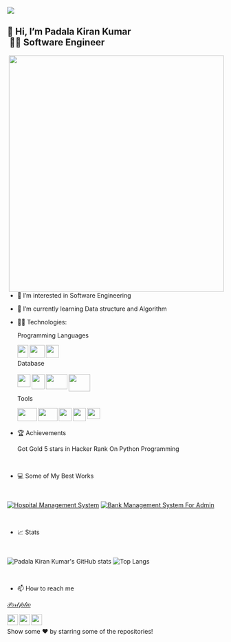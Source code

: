 
![](https://komarev.com/ghpvc/?username=padalakiran&color=brightgreen)
## 👋 Hi, I’m Padala Kiran Kumar</br>      &nbsp;👨‍💻 Software Engineer
<img align="right" width="500" height="550" src="https://raw.githubusercontent.com/hasibul-hasan-shuvo/hasibul-hasan-shuvo/main/images/coding-boy.gif">
  
- 👀 I’m interested in Software Engineering

- 🌱 I’m currently learning Data structure and Algorithm
- 👨‍💻 Technologies:

  Programming Languages
  
  <img align="left" width="25" height="30" src="https://upload.wikimedia.org/wikipedia/commons/thumb/c/c3/Python-logo-notext.svg/1200px-Python-logo-notext.svg.png">
  <img align="left" width="35" height="30" src="https://user-images.githubusercontent.com/73814328/222348484-656dd300-f150-46a4-aa7e-9675416ac428.png">
  <img align="left" width="30" height="30" src="https://brandslogos.com/wp-content/uploads/images/large/c-logo.png">
  <br/>
  <br/>
  Database
  <br/>
  <br/>
  <img align="left" width="30" height="30" src="https://www.freepnglogos.com/uploads/logo-mysql-png/logo-mysql-mysql-logo-png-images-are-download-crazypng-21.png">
  <img align="left" width="30" height="35" src="https://firebase.google.com/downloads/brand-guidelines/PNG/logo-vertical.png">
  <img align="left" width="50" height="35" src="https://github.com/user-attachments/assets/94d735f1-cb3d-4a7d-9925-cb119cbe1df3">
  <img align="left" width="50" height="40" src="https://github.com/user-attachments/assets/7c00288a-7542-4b95-a7dd-4d064c957661">
  
  <br/>
  <br/>
  

  Tools
  <br/>
  
  <img align="left" width="45" height="30" src="https://github.com/user-attachments/assets/76dbd5f5-7206-4cee-bba8-e9dc5a0d0edf">
  <img align="left" width="45" height="30" src="https://download.logo.wine/logo/Microsoft_Excel/Microsoft_Excel-Logo.wine.png">
   <img align="left" width="30" height="30" src="https://github.com/user-attachments/assets/ae6be221-b189-4098-b121-5e75e4a967db">
      <img align="left" width="30" height="30" src="https://github.com/user-attachments/assets/164d0b5e-cd18-4eb3-82aa-5ceb76f8fea7">
      <img align="left" width="30" height="25" src="https://user-images.githubusercontent.com/674621/71187801-14e60a80-2280-11ea-94c9-e56576f76baf.png">
  
  
  



<br/>
<br/>

 
 
 - 🏆 Achievements
  
      Got Gold 5 stars in Hacker Rank On Python Programming  
      
<br/>

 - 💻 Some of My Best Works 
 </br>
 
[![Hospital Management System](https://github-readme-stats.vercel.app/api/pin/?username=padalakiran&repo=Hospital_Management_System&theme=blue-green)](https://github.com/padalakiran/Hospital_Management_System)
[![Bank Management System For Admin](https://github-readme-stats.vercel.app/api/pin/?username=padalakiran&repo=Bank_Management_System_For_Admin&theme=blue-green)](https://github.com/padalakiran/Bank_Management_System_For_Admin)


</br>

 - 📈 Stats
 
</br>
 
 ![Padala Kiran Kumar's GitHub stats](https://github-readme-stats.vercel.app/api?username=padalakiran&theme=chartreuse-dark)
 ![Top Langs](https://github-readme-stats.vercel.app/api/top-langs/?username=padalakiran&layout=compact&theme=vision-friendly-dark)



 </br>
 




 - 📫 How to reach me 

  [𝒫𝑜𝓇𝓉𝒻𝑜𝓁𝒾𝑜](https://padalakiran.wixsite.com/kiran-portfolio)

  [<img align="left" width="25" height="25" src="https://upload.wikimedia.org/wikipedia/commons/thumb/c/ca/LinkedIn_logo_initials.png/768px-LinkedIn_logo_initials.png">](https://www.linkedin.com/in/P-Kiran/)
  [<img align="left" width="25" height="25" src="https://upload.wikimedia.org/wikipedia/commons/thumb/6/6b/WhatsApp.svg/2044px-WhatsApp.svg.png">](https://wa.me/917995141415)
  [<img align="left" width="25" height="25" src="https://upload.wikimedia.org/wikipedia/commons/thumb/e/e7/Instagram_logo_2016.svg/768px-Instagram_logo_2016.svg.png">](https://www.instagram.com/padala_kiran_kumar/)
 <br/>
 
Show some ❤️ by starring some of the repositories!

 
 
<!---
padalakiran/padalakiran is a ✨ special ✨ repository because its `README.md` (this file) appears on your GitHub profile.
You can click the Preview link to take a look at your changes.
--->

